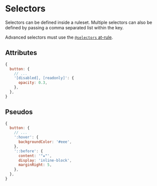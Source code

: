 # Selectors

Selectors can be defined inside a ruleset. Multiple selectors can also be defined by passing a comma
separated list within the key.

Advanced selectors must use the [`@selectors` at-rule](./local-at.md#selectors).

## Attributes

```javascript
{
  button: {
    // ...
    '[disabled], [readonly]': {
      opacity: 0.3,
    },
  },
}
```

## Pseudos

```javascript
{
  button: {
    // ...
    ':hover': {
      backgroundColor: '#eee',
    },
    '::before': {
      content: '"★"',
      display: 'inline-block',
      marginRight: 5,
    },
  },
}
```

